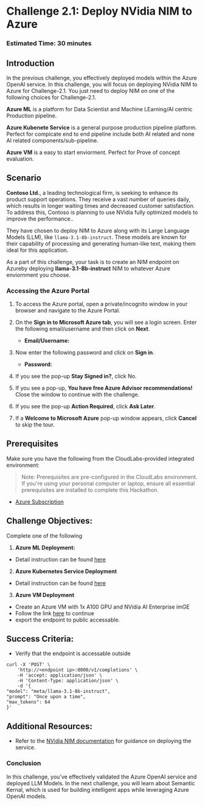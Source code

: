 
# Challenge 2.1: Deploy NVidia NIM to Azure

### Estimated Time: 30 minutes

## Introduction

In the previous challenge, you effectively deployed models within the Azure OpenAI service. In this challenge, you will focus on deploying NVidia NIM to Azure for Challenge-2.1.  You just need to deploy NIM on one of the following choices for Challenge-2.1. 

**Azure ML** is a platform for Data Scientist and Machine LEarning/AI centric Production pipeline.

**Azure Kubenete Service** is a general purpose production pipeline platform.  Perfect for compicate end to end pipeline include both AI related and none AI related components/sub-pipeline. 

**Azure VM** is a easy to start enviorment.  Perfect for Prove of concept evaluation.

## Scenario

**Contoso Ltd.**, a leading technological firm, is seeking to enhance its product support operations. They receive a vast number of queries daily, which results in longer waiting times and decreased customer satisfaction. To address this, Contoso is planning to use NVidia fully optimized models to improve the performance..

They have chosen to deploy NIM to Azure along with its Large Language Models (LLM), like `llama-3.1-8b-instruct`. These models are known for their capability of processing and generating human-like text, making them ideal for this application.

As a part of this challenge, your task is to create an NIM endpoint on Azureby deploying **llama-3.1-8b-instruct** NIM to whatever Azure enviornment you choose.

### Accessing the Azure Portal

1. To access the Azure portal, open a private/incognito window in your browser and navigate to the Azure Portal.

1. On the **Sign in to Microsoft Azure tab**, you will see a login screen. Enter the following email/username and then click on **Next**.

   - **Email/Username:** <inject key="AzureAdUserEmail"></inject>

1. Now enter the following password and click on **Sign in**.

   - **Password:** <inject key="AzureAdUserPassword"></inject>

1. If you see the pop-up **Stay Signed in?**, click No.

1. If you see a pop-up, **You have free Azure Advisor recommendations!** Close the window to continue with the challenge.

1. If you see the pop-up **Action Required**, click **Ask Later**. 

1. If a **Welcome to Microsoft Azure** pop-up window appears, click **Cancel** to skip the tour.

## Prerequisites

Make sure you have the following from the CloudLabs-provided integrated environment:

> Note: Prerequisites are pre-configured in the CloudLabs environment. If you're using your personal computer or laptop, ensure all essential prerequisites are installed to complete this Hackathon.

  - [Azure Subscription](https://azure.microsoft.com/en-us/free/)
 
## Challenge Objectives:

Complete one of the following 

1. **Azure ML Deployment:**

 - Detail instruction can be found [here](https://github.com/NVIDIA/nim-deploy/tree/main/cloud-service-providers/azure/azureml)
        
2. **Azure Kubernetes Service Deployment**
   
 - Detail instruction can be found [here](https://github.com/NVIDIA/nim-deploy/tree/main/cloud-service-providers/azure/aks)
  
3. **Azure VM Deployment**

 - Create an Azure VM with 1x A100 GPU and NVidia AI Enterprise imGE 
 - Follow the link [here](https://docs.nvidia.com/nim/large-language-models/latest/getting-started.html) to continue
 - export the endpoint to public accessable.

## Success Criteria:

- Verify that the endpoint is accessable outside
```
curl -X 'POST' \
    'http://<endpoint ip>:8000/v1/completions' \
    -H 'accept: application/json' \
    -H 'Content-Type: application/json' \
    -d '{
"model": "meta/llama-3.1-8b-instruct",
"prompt": "Once upon a time",
"max_tokens": 64
}'
```

## Additional Resources:

- Refer to the [NVidia NIM documentation](https://docs.nvidia.com/nim/large-language-models/latest/introduction.html) for guidance on deploying the service.

### Conclusion

In this challenge, you’ve effectively validated the Azure OpenAI service and deployed LLM Models. In the next challenge, you will learn about Semantic Kernal, which is used for building intelligent apps while leveraging Azure OpenAI models. 
